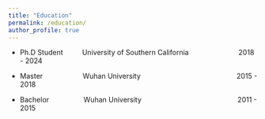 ```yaml
---
title: "Education"
permalink: /education/
author_profile: true
---
```



* Ph.D Student &ensp;&ensp;&ensp;&ensp;&ensp;University of Southern California&ensp;&ensp;&ensp;&ensp;&ensp;&ensp; &ensp; &ensp; &ensp; &ensp; &ensp; 2018 - 2024

* Master &ensp;&ensp;&ensp;&ensp;&ensp;&ensp;&ensp;&ensp;&ensp;&ensp;&ensp;Wuhan University&ensp;&ensp;&ensp;&ensp;&ensp;&ensp;&ensp;&ensp;&ensp; &ensp; &ensp; &ensp; &ensp; &ensp; &ensp; &ensp; &ensp; &ensp; &ensp; &ensp; &ensp;2015 - 2018

* Bachelor&ensp;&ensp;&ensp;&ensp;&ensp;&ensp;&ensp;&ensp;&ensp;&ensp;Wuhan University&ensp;&ensp;&ensp;&ensp;&ensp;&ensp;&ensp;&ensp;&ensp;&ensp; &ensp; &ensp; &ensp; &ensp; &ensp; &ensp; &ensp; &ensp; &ensp; &ensp; &ensp; 2011 - 2015


